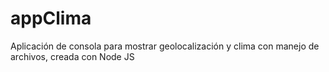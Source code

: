 # appClima
Aplicación de consola para mostrar geolocalización y clima  con manejo de archivos, creada con Node JS
